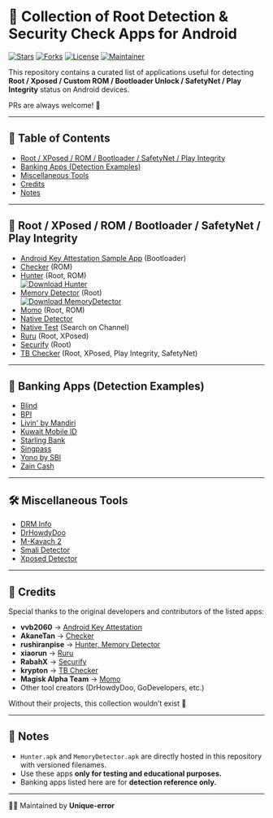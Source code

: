 # 📱 Collection of Root Detection & Security Check Apps for Android

[![Stars](https://img.shields.io/github/stars/Unique-error/root-detection-apps?style=flat&color=yellow)](https://github.com/Unique-error/root-detection-apps/stargazers)
[![Forks](https://img.shields.io/github/forks/Unique-error/root-detection-apps?style=flat&color=orange)](https://github.com/Unique-error/root-detection-apps/network/members)
[![License](https://img.shields.io/github/license/Unique-error/root-detection-apps?style=flat&color=blue)](./LICENSE)
[![Maintainer](https://img.shields.io/badge/maintainer-Unique--error-green)](https://github.com/Unique-error)

This repository contains a curated list of applications useful for detecting **Root / Xposed / Custom ROM / Bootloader Unlock / SafetyNet / Play Integrity** status on Android devices.  

PRs are always welcome! 🚀  

---

## 📑 Table of Contents
- [Root / XPosed / ROM / Bootloader / SafetyNet / Play Integrity](#-root--xposed--rom--bootloader--safetynet--play-integrity)
- [Banking Apps (Detection Examples)](#-banking-apps-detection-examples)
- [Miscellaneous Tools](#-miscellaneous-tools)
- [Credits](#-credits)
- [Notes](#-notes)

---

## 🔑 Root / XPosed / ROM / Bootloader / SafetyNet / Play Integrity
- [Android Key Attestation Sample App](https://github.com/vvb2060/KeyAttestation/releases) (Bootloader)
- [Checker](https://github.com/AkaneTan/Checker/releases) (ROM)
- [Hunter](https://github.com/unique-error/root-detection-app-collection/blob/main/Hunter_5.5.0.apk) (Root, ROM)  
  [![Download Hunter](https://img.shields.io/badge/download-Hunter.apk-red?style=flat&logo=android)](https://github.com/unique-error/root-detection-app-collection/blob/main/Hunter_5.5.0.apk)
- [Memory Detector](https://github.com/unique-error/root-detection-app-collection/blob/main/MemoryDetector_2.1.0.apk) (Root)  
  [![Download MemoryDetector](https://img.shields.io/badge/download-MemoryDetector.apk-green?style=flat&logo=android)](https://github.com/unique-error/root-detection-app-collection/blob/main/MemoryDetector_2.1.0.apk)
- [Momo](https://t.me/magiskalpha/529) (Root, ROM)
- [Native Detector](https://t.me/reveny1)
- [Native Test](https://t.me/nullptr_dev) (Search on Channel)
- [Ruru](https://github.com/byxiaorun/Ruru/releases) (Root, XPosed)
- [Securify](https://github.com/RabahX/Securify/) (Root)
- [TB Checker](https://play.google.com/store/apps/details?id=krypton.tbsafetychecker) (Root, XPosed, Play Integrity, SafetyNet)

---

## 🏦 Banking Apps (Detection Examples)
- [Blind](https://play.google.com/store/apps/details?id=com.teamblind.blind)
- [BPI](https://play.google.com/store/apps/details?id=com.bpi.ng.app)
- [Livin' by Mandiri](https://play.google.com/store/apps/details?id=id.bmri.livin)
- [Kuwait Mobile ID](https://play.google.com/store/apps/details?id=kw.gov.paci.PACIMobileID)
- [Starling Bank](https://play.google.com/store/apps/details?id=com.starlingbank.android)
- [Singpass](https://play.google.com/store/apps/details?id=sg.ndi.sp)
- [Yono by SBI](https://play.google.com/store/apps/details?id=com.sbi.lotusintouch)
- [Zain Cash](https://play.google.com/store/apps/details?id=mobi.foo.zaincash)

---

## 🛠 Miscellaneous Tools
- [DRM Info](https://play.google.com/store/apps/details?id=com.androidfung.drminfo)
- [DrHowdyDoo](https://play.google.com/store/apps/developer?id=DrHowdyDoo)
- [M-Kavach 2](https://play.google.com/store/apps/details?id=org.cdac.updatemkavach)
- [Smali Detector](https://play.google.com/store/apps/details?id=com.godevelopers.SmaliDetector)
- [Xposed Detector](https://play.google.com/store/apps/details?id=com.godevelopers.XposedChecker)

---

## 🙌 Credits
Special thanks to the original developers and contributors of the listed apps:  
- **vvb2060** → [Android Key Attestation](https://github.com/vvb2060/KeyAttestation)  
- **AkaneTan** → [Checker](https://github.com/AkaneTan/Checker)  
- **rushiranpise** → [Hunter, Memory Detector](https://github.com/rushiranpise/detection)  
- **xiaorun** → [Ruru](https://github.com/byxiaorun/Ruru)  
- **RabahX** → [Securify](https://github.com/RabahX/Securify)  
- **krypton** → [TB Checker](https://play.google.com/store/apps/details?id=krypton.tbsafetychecker)  
- **Magisk Alpha Team** → [Momo](https://t.me/magiskalpha)  
- Other tool creators (DrHowdyDoo, GoDevelopers, etc.)

Without their projects, this collection wouldn’t exist 🙏  

---

## 📌 Notes
- `Hunter.apk` and `MemoryDetector.apk` are directly hosted in this repository with versioned filenames.  
- Use these apps **only for testing and educational purposes.**  
- Banking apps listed here are for **detection reference only.**  

---

👨‍💻 Maintained by **Unique-error**
